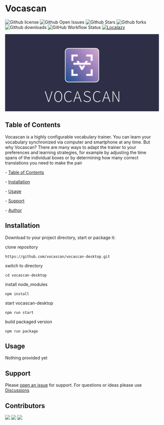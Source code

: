 # Vocascan
![Github license](https://img.shields.io/github/license/noctera/Vocascan?style=flat-square)
![Github Open Issues](https://img.shields.io/github/issues/vocascan/vocascan-desktop?style=flat-square)
![Github Stars](https://img.shields.io/github/stars/vocascan/vocascan-desktop?style=flat-square)
![Github forks](https://img.shields.io/github/forks/vocascan/vocascan-desktop?style=flat-square)
![Github downloads](https://img.shields.io/github/downloads/vocascan/vocascan-desktop/total?label=Downloads&style=flat-square)
![GitHub Workflow Status](https://img.shields.io/github/workflow/status/vocascan/vocascan-desktop/build%20app?label=Build&style=flat-square)
[![Localazy](https://connect.localazy.com/status/vocascan?content=progress&style=flat-square&logo=ffffff)](https://localazy.com/p/vocascan)

![Vocascan cover](./src/images/logo/vocascan-github-cover.png)

## Table of Contents

Vocascan is a highly configurable vocabulary trainer. You can learn your vocabulary synchronized via computer and smartphone at any time. But why Vocascan? There are many ways to adapt the trainer to your preferences and learning strategies, for example by adjusting the time spans of the individual boxes or by determining how many correct translations you need to make the pair



  \- [Table of Contents](#table-of-contents)

  \- [Installation](#installation)

  \- [Usage](#usage)

  \- [Support](#support)

  \- [Author](#author)



## Installation



Download to your project directory, start or package it:



clone repository

```
https://github.com/vocascan/vocascan-desktop.git
```

switch to directory

```
cd vocascan-desktop
```

install node_modules

```
npm install
```

start vocascan-desktop

```
npm run start
```

build packaged version

```
npm run package
```

## Usage



Nothing provided yet



## Support



Please [open an issue](https://github.com/vocascan/vocascan-desktop/issues/new) for support.
For questions or ideas please use [Discussions](https://github.com/vocascan/vocascan-desktop/discussions)



## Contributors

[<img src="https://github.com/noctera.png" width="50" />](https://github.com/noctera)
[<img src="https://github.com/luwol03.png" width="50" />](https://github.com/luwol03)
[<img src="https://github.com/zikowang.png" width="50" />](https://github.com/zikowang)
